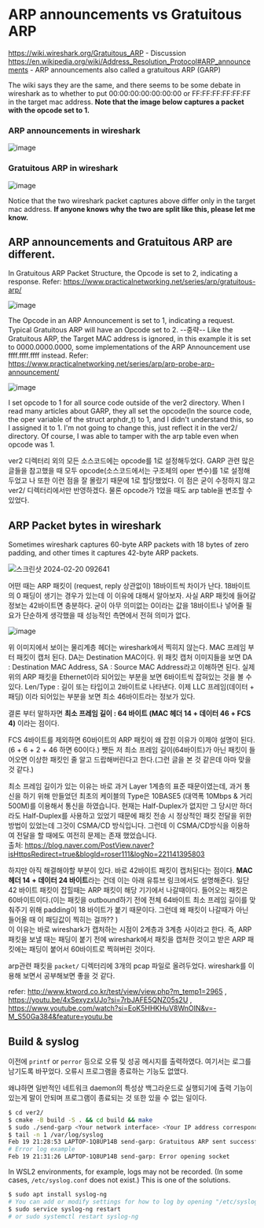 # ARP announcements vs Gratuitous ARP
https://wiki.wireshark.org/Gratuitous_ARP - Discussion
https://en.wikipedia.org/wiki/Address_Resolution_Protocol#ARP_announcements - ARP announcements also called a gratuitous ARP (GARP)

The wiki says they are the same, and there seems to be some debate in wireshark as to whether to put 00:00:00:00:00:00:00 or FF:FF:FF:FF:FF:FF in the target mac address.
**Note that the image below captures a packet with the opcode set to 1.**
### ARP announcements in wireshark
![image](https://github.com/cryptogus/Gratuitous-ARP/assets/60291830/dbdd53b0-2c0e-4355-afed-4daef3af638b)
### Gratuitous ARP in wireshark
![image](https://github.com/cryptogus/Gratuitous-ARP/assets/60291830/b85e66ba-1467-4aa4-b16f-d12d7504e7f7)

Notice that the two wireshark packet captures above differ only in the target mac address. **If anyone knows why the two are split like this, please let me know.**

## ARP announcements and Gratuitous ARP are different.
In Gratuitous ARP Packet Structure, the Opcode is set to 2, indicating a response. Refer: https://www.practicalnetworking.net/series/arp/gratuitous-arp/

![image](https://github.com/cryptogus/Gratuitous-ARP/assets/60291830/6f0333b7-12f1-4ecc-9ae8-b9fad76479f9)

The Opcode in an ARP Announcement is set to 1, indicating a request. Typical Gratuitous ARP will have an Opcode set to 2.
--중략--
Like the Gratuitous ARP, the Target MAC address is ignored, in this example it is set to 0000.0000.0000, some implementations of the ARP Announcement use ffff.ffff.ffff instead.
Refer: https://www.practicalnetworking.net/series/arp/arp-probe-arp-announcement/

![image](https://github.com/cryptogus/Gratuitous-ARP/assets/60291830/cfb12980-ab01-4af6-8107-1cf1d636165e)

I set opcode to 1 for all source code outside of the ver2 directory. When I read many articles about GARP, they all set the opcode(In the source code, the oper variable of the struct arphdr_t) to 1, and I didn't understand this, so I assigned it to 1. I'm not going to change this, just reflect it in the ver2/ directory. Of course, I was able to tamper with the arp table even when opcode was 1.

ver2 디렉터리 외의 모든 소스코드에는 opcode를 1로 설정해두었다. GARP 관련 많은 글들을 참고했을 때 모두 opcode(소스코드에서는 구조체의 oper 변수)를 1로 설정해두었고 나 또한 이런 점을 잘 몰랐기 때문에 1로 할당했었다. 이 점은 굳이 수정하지 않고 ver2/ 디렉터리에서만 반영하겠다. 물론 opcode가 1었을 때도 arp table을 변조할 수 있었다.
## ARP Packet bytes in wireshark
Sometimes wireshark captures 60-byte ARP packets with 18 bytes of zero padding, and other times it captures 42-byte ARP packets.

![스크린샷 2024-02-20 092641](https://github.com/cryptogus/Gratuitous-ARP/assets/60291830/390828ed-4dff-4f3a-8d04-41a7e2cab91b)

어떤 때는 ARP 패킷이 (request, reply 상관없이) 18바이트씩 차이가 난다. 18바이트의 0 패딩이 생기는 경우가 있는데 이 이유에 대해서 알아보자. 사실 ARP 패킷에 들어갈 정보는 42바이트면 충분하다. 굳이 아무 의미없는 0이라는 값을 18바이트나 넣어줄 필요가 단순하게 생각했을 때 성능적인 측면에서 전혀 의미가 없다.


![image](https://github.com/cryptogus/Gratuitous-ARP/assets/60291830/630e7f58-90e1-4ec5-a214-feed0c9f805f)

위 이미지에서 보이는 물리계층 헤더는 wireshark에서 찍히지 않는다. MAC 프레임 부터 패킷이 캡처 된다. DA는 Destination MAC이다. 위 패킷 캡처 이미지들을 보면  DA : Destination MAC Address, SA : Source MAC Address라고 이해하면 된다. 실제 위의 ARP 패킷을 Ethernet이라 되어있는 부분을 보면 6바이트씩 잡혀있는 것을 볼 수있다. Len/Type : 길이 또는 타입이고 2바이트로 나타낸다. 이제 LLC 프레임(데이터 + 패딩) 이라 되어있는 부분을 보면 최소 46바이트라는 정보가 있다.

결론 부터 말하자면 **최소 프레임 길이 : 64 바이트 (MAC 헤더 14 + 데이터 46 + FCS 4)** 이라는 점이다.

FCS 4바이트를 제외하면 60바이트의 ARP 패킷이 왜 잡힌 이유가 이제야 설명이 된다. (6 + 6 + 2 + 46 하면 60이다.)
쨋든 저 최소 프레임 길이(64바이트)가 아닌 패킷이 들어오면 이상한 패킷인 줄 알고 드랍해버린다고 한다.(그런 글을 본 것 같은데 아마 맞을 것 같다.)

최소 프레임 길이가 있는 이유는 바로 과거 Layer 1계층의 표준 때문이였는데, 과거 통신을 하기 위해 만들었던 최초의 케이블의 Type은 10BASE5 (대역폭 10Mbps & 거리 500M)를 이용해서 통신을 하였습니다. 현재는 Half-Duplex가 없지만 그 당시만 하더라도 Half-Duplex를 사용하고 있었기 때문에 패킷 전송 시 정상적인 패킷 전달을 위한 방법이 있었는데 그것이 CSMA/CD 방식입니다. 그런데 이 CSMA/CD방식을 이용하여 전달을 할 때에도 여전히 문제는 존재 했었습니다.  
출처: https://blog.naver.com/PostView.naver?isHttpsRedirect=true&blogId=roser111&logNo=221141395803

하지만 아직 해결해야할 부분이 있다. 바로 42바이트 패킷이 캡처된다는 점이다. **MAC 헤더 14 + 데이터 24 바이트**라는 건데 이는 아래 유튜브 링크에서도 설명해준다. 일단 42 바이트 패킷이 잡힐때는 ARP 패킷이 해당 기기에서 나갈때이다. 들어오는 패킷은 60바이트이다.(이는 패킷을 outbound하기 전에 전체 64바이트 최소 프레임 길이를 맞춰주기 위해 padding이 18 바이트가 붙기 때문이다. 그런데 왜 패킷이 나갈때가 아닌 들어올 때 이 패딩값이 찍히는 걸까?? )  
이 이유는 바로 wireshark가 캡처하는 시점이 2계층과 3계층 사이라고 한다. 즉, ARP 패킷을 보낼 때는 패딩이 붙기 전에 wireshark에서 패킷을 캡처한 것이고 받은 ARP 패킷에는 패딩이 붙어서 60바이트로 찍혀버린 것이다.

arp관련 패킷을 `packet/` 디렉터리에 3개의 pcap 파일로 올려두었다. wireshark를 이용해 보면서 공부해보면 좋을 것 같다.

refer: http://www.ktword.co.kr/test/view/view.php?m_temp1=2965 , https://youtu.be/4xSexyzxUJo?si=7rbJAFE5QNZ05s2U , https://www.youtube.com/watch?si=EoK5HHKHuV8WnOIN&v=-M_S50Ga384&feature=youtu.be

## Build & syslog
이전에 `printf` or `perror` 등으로 오류 및 성공 메시지를 출력하였다. 여기서는 로그를 남기도록 바꾸었다. 오류시 프로그램을 종료하는 기능도 없앴다.

왜냐하면 일반적인 네트워크 daemon의 특성상 백그라운드로 실행되기에 출력 기능이 있는게 말이 안되며 프로그램이 종료되는 것 또한 있을 수 없는 일이다.

```bash
$ cd ver2/
$ cmake -B build -S . && cd build && make
$ sudo ./send-garp <Your network interface> <Your IP address corresponding to the network interface>
$ tail -n 1 /var/log/syslog
Feb 19 21:28:53 LAPTOP-1Q8UP14B send-garp: Gratuitous ARP sent successfully.
# Error log example
Feb 19 21:31:26 LAPTOP-1Q8UP14B send-garp: Error opening socket
```
In WSL2 environments, for example, logs may not be recorded. (In some cases, `/etc/syslog.conf` does not exist.)
This is one of the solutions.
```bash
$ sudo apt install syslog-ng
# You can add or modify settings for how to log by opening "/etc/syslog-ng/syslog-ng.conf"
$ sudo service syslog-ng restart
# or sudo systemctl restart syslog-ng
```
